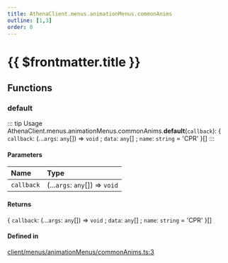 ```yaml
---
title: AthenaClient.menus.animationMenus.commonAnims
outline: [1,3]
order: 0
---
```


# {{ $frontmatter.title }}


## Functions

### default

::: tip Usage
AthenaClient.menus.animationMenus.commonAnims.**default**(`callback`): { `callback`: (...`args`: `any`[]) => `void` ; `data`: `any`[] ; `name`: `string` = 'CPR' }[]
:::

#### Parameters

| Name | Type |
| :------ | :------ |
| `callback` | (...`args`: `any`[]) => `void` |

#### Returns

{ `callback`: (...`args`: `any`[]) => `void` ; `data`: `any`[] ; `name`: `string` = 'CPR' }[]

#### Defined in

[client/menus/animationMenus/commonAnims.ts:3](https://github.com/Stuyk/altv-athena/blob/0a4b65e/src/core/client/menus/animationMenus/commonAnims.ts#L3)
